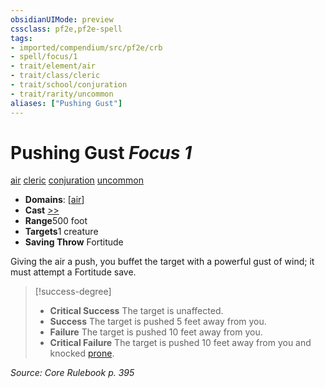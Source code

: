 ```yaml
---
obsidianUIMode: preview
cssclass: pf2e,pf2e-spell
tags:
- imported/compendium/src/pf2e/crb
- spell/focus/1
- trait/element/air
- trait/class/cleric
- trait/school/conjuration
- trait/rarity/uncommon
aliases: ["Pushing Gust"]
---
```

# Pushing Gust *Focus 1*   
[air](air.md)  [cleric](rules/traits/cleric.md)  [conjuration](conjuration.md)  [uncommon](uncommon.md)  

- **Domains**: [[air](../setting/domains.md#Air)]
- **Cast** [>>](chapter-9-playing-the-game.md#Actions "Two-Action") 
- **Range**500 foot
- **Targets**1 creature
- **Saving Throw** Fortitude

Giving the air a push, you buffet the target with a powerful gust of wind; it must attempt a Fortitude save.

> [!success-degree] 
> - **Critical Success** The target is unaffected.
> - **Success** The target is pushed 5 feet away from you.
> - **Failure** The target is pushed 10 feet away from you.
> - **Critical Failure** The target is pushed 10 feet away from you and knocked [prone](conditions.md#Prone).

*Source: Core Rulebook p. 395*